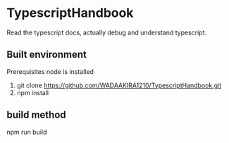 # TypescriptHandbook
Read the typescript docs, actually debug and understand typescript.

## Built environment
Prerequisites
node is installed
1. git clone https://github.com/WADAAKIRA1210/TypescriptHandbook.git
2. npm install

## build method
npm run build
